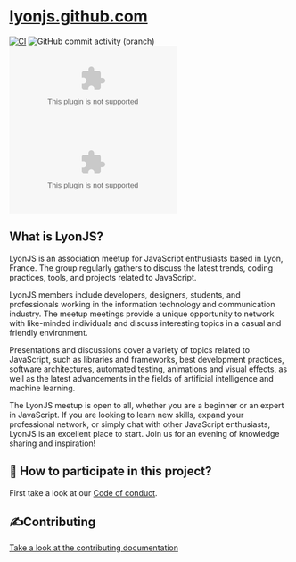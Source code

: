 # [lyonjs.github.com](http://lyonjs.org)

[![CI](https://github.com/lyonjs/lyonjs.github.com/actions/workflows/integration.yml/badge.svg)](https://github.com/lyonjs/lyonjs.github.com/actions/workflows/integration.yml)
![GitHub commit activity (branch)](https://img.shields.io/github/commit-activity/m/lyonjs/lyonjs.github.com/master)
![GitHub](https://img.shields.io/github/license/lyonjs/lyonjs.github.com)
![GitHub Repo stars](https://img.shields.io/github/stars/lyonjs/lyonjs.github.com?style=social)

## What is LyonJS?

LyonJS is an association meetup for JavaScript enthusiasts based in Lyon, France. The group regularly gathers to discuss the latest trends, coding practices, tools, and projects related to JavaScript.

LyonJS members include developers, designers, students, and professionals working in the information technology and communication industry. The meetup meetings provide a unique opportunity to network with like-minded individuals and discuss interesting topics in a casual and friendly environment.

Presentations and discussions cover a variety of topics related to JavaScript, such as libraries and frameworks, best development practices, software architectures, automated testing, animations and visual effects, as well as the latest advancements in the fields of artificial intelligence and machine learning.

The LyonJS meetup is open to all, whether you are a beginner or an expert in JavaScript. If you are looking to learn new skills, expand your professional network, or simply chat with other JavaScript enthusiasts, LyonJS is an excellent place to start. Join us for an evening of knowledge sharing and inspiration!

## 🍻 How to participate in this project?

First take a look at our [Code of conduct](./CODE_OF_CONDUCT.md).

## ✍️Contributing

[Take a look at the contributing documentation](./CONTRIBUTING.md)
